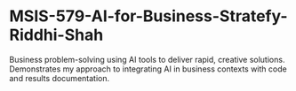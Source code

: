 # MSIS-579-AI-for-Business-Stratefy-Riddhi-Shah
Business problem-solving using AI tools to deliver rapid, creative solutions. Demonstrates my approach to integrating AI in business contexts with code and results documentation.
